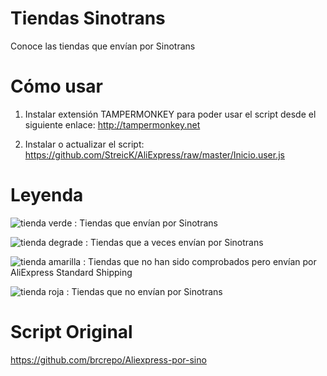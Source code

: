 # Tiendas Sinotrans
Conoce las tiendas que envían por Sinotrans


# Cómo usar
1. Instalar extensión TAMPERMONKEY para poder usar el script desde el siguiente enlace: http://tampermonkey.net

2. Instalar o actualizar el script: https://github.com/StreicK/AliExpress/raw/master/Inicio.user.js


# Leyenda 
![tienda verde](https://i.imgur.com/eSqqzoe.jpg) : Tiendas que envían por Sinotrans

![tienda degrade](https://i.imgur.com/kKOIygi.jpg) : Tiendas que a veces envían por Sinotrans

![tienda amarilla](https://i.imgur.com/H1yuxRs.jpg) : Tiendas que no han sido comprobados pero envían por AliExpress Standard Shipping

![tienda roja](https://i.imgur.com/rNgp3Y2.jpg) : Tiendas que no envían por Sinotrans


# Script Original

https://github.com/brcrepo/Aliexpress-por-sino



